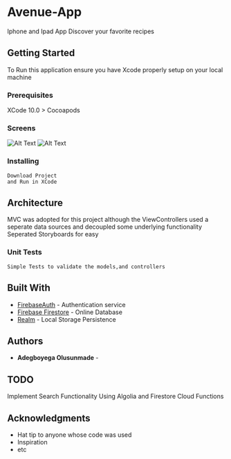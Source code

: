 # Avenue-App
Iphone and Ipad App
Discover your favorite recipes

## Getting Started

To Run this application ensure you have Xcode properly setup on your local machine

### Prerequisites

XCode 10.0 >
Cocoapods

### Screens
![Alt Text](https://s3-eu-west-1.amazonaws.com/ringierdm/2017/september/eks/avenuegifa.gif)
![Alt Text](https://s3-eu-west-1.amazonaws.com/ringierdm/2017/september/eks/avenuegifb.gif)

### Installing

```
Download Project 
and Run in XCode
```

## Architecture

MVC was adopted for this project although the ViewControllers used a seperate data sources and decoupled some underlying functionality
Seperated Storyboards for easy



### Unit Tests

```
Simple Tests to validate the models,and controllers
```

## Built With

* [FirebaseAuth](http://www.firebase.com/) - Authentication service
* [Firebase Firestore](https://firebase.com/) - Online Database
* [Realm](http://realm.io/) - Local Storage Persistence


## Authors

* **Adegboyega Olusunmade** - 

## TODO
 Implement Search Functionality Using Algolia and Firestore Cloud Functions

## Acknowledgments

* Hat tip to anyone whose code was used
* Inspiration
* etc
